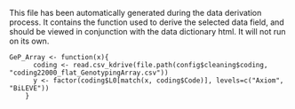 This file has been automatically generated during the data derivation process.
It contains the function used to derive the selected data field, and should be viewed in conjunction with the data dictionary html.
It will not run on its own.


```
GeP_Array <- function(x){
      coding <- read.csv_kdrive(file.path(config$cleaning$coding, "coding22000_flat_GenotypingArray.csv"))
      y <- factor(coding$L0[match(x, coding$Code)], levels=c("Axiom", "BiLEVE"))
    }
```


